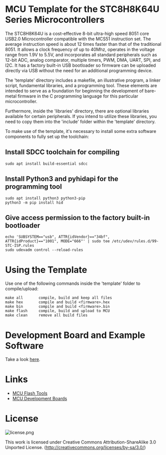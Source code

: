 # MCU Template for the STC8H8K64U Series Microcontrollers
The STC8H8K64U is a cost-effective 8-bit ultra-high speed 8051 core USB2.0 Microcontroller compatible with the MCS51 instruction set. The average instruction speed is about 12 times faster than that of the traditional 8051. It allows a clock frequency of up to 40Mhz, operates in the voltage range from 1.9V to 5.5V, and incorporates all standard peripherals such as 12-bit ADC, analog comparator, multiple timers, PWM, DMA, UART, SPI, and I2C. It has a factory built-in USB bootloader so firmware can be uploaded directly via USB without the need for an additional programming device.

The 'template' directory includes a makefile, an illustrative program, a linker script, fundamental libraries, and a programming tool. These elements are intended to serve as a foundation for beginning the development of bare-metal firmware in the C programming language for this particular microcontroller.

Furthermore, inside the 'libraries' directory, there are optional libraries available for certain peripherals. If you intend to utilize these libraries, you need to copy them into the 'include' folder within the 'template' directory.

To make use of the template, it's necessary to install some extra software components to fully set up the toolchain:

## Install SDCC toolchain for compiling
```
sudo apt install build-essential sdcc
```

## Install Python3 and pyhidapi for the programming tool
```
sudo apt install python3 python3-pip
python3 -m pip install hid
```

## Give access permission to the factory built-in bootloader
```
echo 'SUBSYSTEM=="usb", ATTR{idVendor}=="34bf", ATTR{idProduct}=="1001", MODE="666"' | sudo tee /etc/udev/rules.d/99-STC-ISP.rules
sudo udevadm control --reload-rules
```

# Using the Template
Use one of the following commands inside the 'template' folder to compile/upload:

```
make all       compile, build and keep all files
make hex       compile and build <firmware>.hex
make bin       compile and build <firmware>.bin
make flash     compile, build and upload to MCU
make clean     remove all build files
```

# Development Board and Example Software
Take a look [here](https://github.com/wagiminator/Development-Boards/tree/main/STC8H8K64U_DevBoard).

# Links
- [MCU Flash Tools](https://github.com/wagiminator/MCU-Flash-Tools)
- [MCU Development Boards](https://github.com/wagiminator/Development-Boards)

# License

![license.png](https://i.creativecommons.org/l/by-sa/3.0/88x31.png)

This work is licensed under Creative Commons Attribution-ShareAlike 3.0 Unported License. 
(http://creativecommons.org/licenses/by-sa/3.0/)
